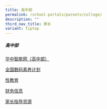 ```yaml
---
title: 高中部
permalink: /school-portals/parents/college/
description: ""
third_nav_title: 家长
variant: tiptap
---
```

<h5>高中部</h5>
<p><a href="https://isp.hci.edu.sg/" rel="noopener noreferrer nofollow" target="_blank">华中智能网（高中部）</a>
</p>
<p><a href="https://sites.google.com/hci.edu.sg/hci-ndlp" rel="noopener noreferrer nofollow" target="_blank">全国数码素养计划</a>
</p>
<p><a href="https://sites.google.com/hci.edu.sg/hcisedcollege/home" rel="noopener noreferrer nofollow" target="_blank">性教育</a>
</p>
<p><a href="https://www.hci.edu.sg/college/financial-info/" rel="noopener nofollow" target="_blank">财务信息</a>
</p>
<p><a href="https://docs.google.com/document/d/1bG73taG8kndC0NlmAj-sYGg7L1MrfFmtOpzWbgMc3yU/edit?usp=sharing" rel="noopener noreferrer nofollow" target="_blank">家长指导资源</a>
</p>
<p></p>